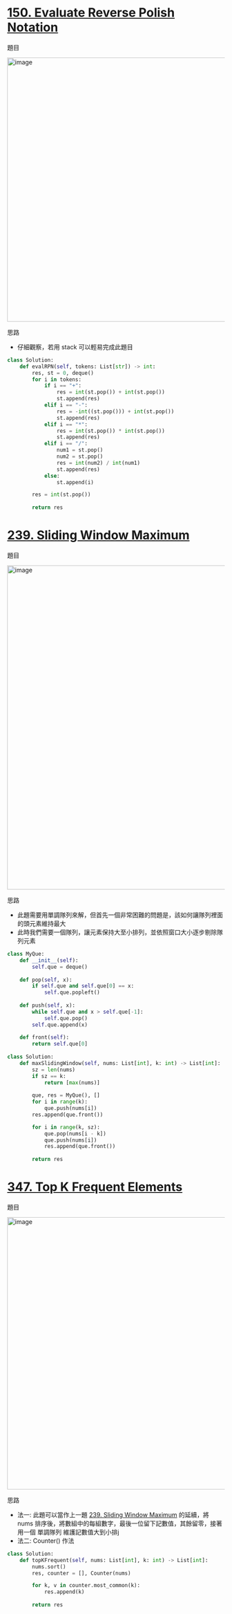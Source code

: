 # [150. Evaluate Reverse Polish Notation](https://leetcode.com/problems/evaluate-reverse-polish-notation/description/)
題目

<img width="611" alt="image" src="https://github.com/user-attachments/assets/b5f241fd-8d62-4c35-8ef0-db1560388041">

思路
- 仔細觀察，若用 stack 可以輕易完成此題目
```python
class Solution:
    def evalRPN(self, tokens: List[str]) -> int:
        res, st = 0, deque()
        for i in tokens:
            if i == "+":
                res = int(st.pop()) + int(st.pop())
                st.append(res)
            elif i == "-": 
                res = -int((st.pop())) + int(st.pop())
                st.append(res)
            elif i == "*": 
                res = int(st.pop()) * int(st.pop())
                st.append(res)
            elif i == "/":
                num1 = st.pop()
                num2 = st.pop()
                res = int(num2) / int(num1)
                st.append(res)
            else:
                st.append(i)

        res = int(st.pop())
        
        return res
```

# [239. Sliding Window Maximum](https://leetcode.com/problems/sliding-window-maximum/description/)
題目

<img width="750" alt="image" src="https://github.com/user-attachments/assets/de55bd3e-62d9-46b8-b561-02498435fc23">

思路
- 此題需要用單調隊列來解，但首先一個非常困難的問題是，該如何讓隊列裡面的頭元素維持最大
- 此時我們需要一個隊列，讓元素保持大至小排列，並依照窗口大小逐步剔除隊列元素
```python
class MyQue: 
    def __init__(self):
        self.que = deque()
    
    def pop(self, x):
        if self.que and self.que[0] == x:
            self.que.popleft()
        
    def push(self, x):
        while self.que and x > self.que[-1]:
            self.que.pop()
        self.que.append(x)
        
    def front(self):
        return self.que[0]
        
class Solution:
    def maxSlidingWindow(self, nums: List[int], k: int) -> List[int]:
        sz = len(nums)
        if sz == k:
            return [max(nums)]
        
        que, res = MyQue(), []
        for i in range(k):
            que.push(nums[i])
        res.append(que.front())

        for i in range(k, sz):
            que.pop(nums[i - k])
            que.push(nums[i])
            res.append(que.front())
        
        return res
```

# [347. Top K Frequent Elements](https://leetcode.com/problems/top-k-frequent-elements/description/)
題目

<img width="630" alt="image" src="https://github.com/user-attachments/assets/c2505d44-033a-488a-b76f-7eddcc0bf935">

思路
- 法一: 此題可以當作上一題 [239. Sliding Window Maximum](https://leetcode.com/problems/sliding-window-maximum/description/) 的延續，將 nums 排序後，將數組中的每組數字，最後一位留下記數值，其餘留零，接著用一個 單調隊列 維護記數值大到小排j
- 法二: Counter() 作法
```python
class Solution:
    def topKFrequent(self, nums: List[int], k: int) -> List[int]:
        nums.sort()
        res, counter = [], Counter(nums)

        for k, v in counter.most_common(k):
            res.append(k)
        
        return res
```
